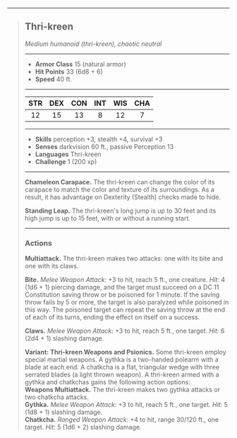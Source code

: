 ***
> ## Thri-kreen
> *Medium humanoid (thri-kreen), chaotic neutral*
> 
> ***
> 
> - **Armor Class** 15 (natural armor)
> - **Hit Points** 33 (6d8 + 6)
> - **Speed** 40 ft.
> 
> ***
> 
> |STR|DEX|CON|INT|WIS|CHA|
> |:---:|:---:|:---:|:---:|:---:|:---:|
> |12|15|13|8|12|7|
> 
> ***
> 
> - **Skills** perception +3, stealth +4, survival +3
> - **Senses** darkvision 60 ft., passive Perception 13
> - **Languages** Thri-kreen
> - **Challenge** 1 (200 xp)
> 
> ***
> 
> **Chameleon Carapace.** The thri-kreen can change the color of its carapace to match the color and texture of its surroundings. As a result, it has advantage on Dexterity (Stealth) checks made to hide.
> 
> **Standing Leap.** The thri-kreen's long jump is up to 30 feet and its high jump is up to 15 feet, with or without a running start.
> 
> ***
> 
> ### Actions
> **Multiattack.** The thri-kreen makes two attacks: one with its bite and one with its claws.
> 
> **Bite.** *Melee Weapon Attack:* +3 to hit, reach 5 ft., one creature. *Hit:* 4 (1d6 + 1) piercing damage, and the target must succeed on a DC 11 Constitution saving throw or be poisoned for 1 minute. If the saving throw fails by 5 or more, the target is also paralyzed while poisoned in this way. The poisoned target can repeat the saving throw at the end of each of its turns, ending the effect on itself on a success.
> 
> **Claws.** *Melee Weapon Attack:* +3 to hit, reach 5 ft., one target. *Hit:* 6 (2d4 + 1) slashing damage.
> 
> **Variant: Thri-kreen Weapons and Psionics.** Some thri-kreen employ special martial weapons. A gythka is a two-handed polearm with a blade at each end. A chatkcha is a flat, triangular wedge with three serrated blades (a light thrown weapon). A thri-kreen armed with a gythka and chatkchas gains the following action options:  
> **Weapons Multiattack.** The thri-kreen makes two gythka attacks or two chatkcha attacks.  
> **Gythka.** *Melee Weapon Attack:* +3 to hit, reach 5 ft., one target. *Hit:* 5 (1d8 + 1) slashing damage.  
> **Chatkcha.** *Ranged Weapon Attack:* +4 to hit, range 30/120 ft., one target. *Hit:* 5 (1d6 + 2) slashing damage.